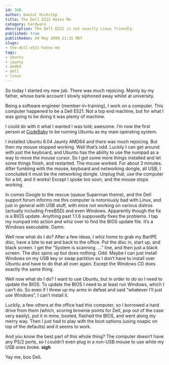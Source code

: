 ```yaml
--- 
id: 340
author: Daniel Huckstep
title: The Dell E521 Hates Me
category: hardware
description: The Dell E521 is not exactly Linux friendly.
published: true
publishedon: 04 May 2009 21:31 MDT
slugs: 
- the-dell-e521-hates-me
tags: 
- ubuntu
- jaunty
- amd64
- dell
- linux
---
```

So today I started my new job. There was much rejoicing. Mainly by my
father, whose bank account I slowly siphoned away whilst at university.

Being a software engineer (member-in-training), I work on a computer.
This computer happened to be a Dell E521. Not a top end machine, but for
what I was going to be doing it was plenty of machine.

I could do with it what I wanted I was told; awesome. I’m now the first
person at [CodeBaby](http://www.codebaby.com) to be running Ubuntu as my
main operating system.

I installed Ubuntu 9.04 Jaunty AMD64 and there was much rejoicing. But
then my mouse stopped working. Well that’s odd. Luckily I can get around
with just the keyboard, and Ubuntu has the ability to use the numpad as
a way to move the mouse cursor. So I got some more things installed and
let some things finish, and restarted. The mouse worked. For about 3
minutes. After fumbling with the mouse, keyboard and networking dongle,
all USB, I concluded it must be the networking dongle. Unplug that, use
the computer for a bit, and it works! Except I spoke too soon, and the
mouse stops working.

In comes Google to the rescue (queue Superman theme), and the Dell
support forum informs me this computer is notoriously bad with Linux,
and just in general with USB stuff, with mice not working on various
distros (actually including FreeBSD) and even Windows. Apparently though
the fix is a BIOS update. Anything past 1.1.6 supposedly fixes the
problems. I tap my numpad into action and whiz over to find the BIOS
update file. It’s a Windows executable. Damn.

Well now what do I do? After a few ideas, I whiz home to grab my BartPE
disc, have a bite to eat and back to the office. Put the disc in, start
up, and black screen. I get the “System is scanning ….” line, and then
just a black screen. The disc spins up but does nothing. Odd. Maybe I
can just install Windows on my USB key or swap partition so I don’t have
to install over Ubuntu and have to do that all over again. Except the
Windows CD does exactly the same thing.

Well now what do I do? I want to use Ubuntu, but in order to do so I
need to update the BIOS. To update the BIOS I need to at least run
Windows, which I can’t do. So even if I threw up my arms in defeat and
said “whatever I’ll just use Windows”, I can’t install it.

Luckily, a few others at the office had this computer, so I borrowed a
hard drive from them (which, scoring brownie points for Dell, pop out of
the case very easily), put it in mine, booted, flashed the BIOS, and
went along my merry way. Then I just had to play with the boot options
(using noapic on top of the defaults) and it seems to work.

And you know the best part of this whole thing? The computer doesn’t
have any PS/2 ports, so I couldn’t even plug in a non-USB mouse to use
while my USB ones broke. **sigh**

Yay me, boo Dell.